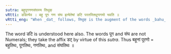 ```yaml
---
sutra: बहुपूगगणसंघस्य तिथुक्
vRtti: डडित्येव । बहु पूग गण संघ इत्येतेषां डटि परतस्तिथुगागमो भवति ॥
vRtti_eng: "When _dat_ follows, तिथुक् is the augment of the words _bahu_, _puga_, _gana_, and _sangha_."
---
```

The word डटि is understood here also. The words पूग and संघ are not Numerals; they take the affix डट् by virtue of this _sutra_. Thus बहूनां पूरणो = बहुतिथः, पूगतिथः, गणतिथः, and संघतिथः ॥
